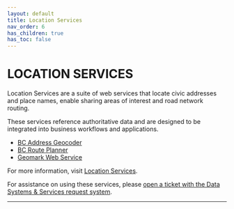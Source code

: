 ```yaml
---
layout: default
title: Location Services
nav_order: 6
has_children: true
has_toc: false
---
```


# LOCATION SERVICES

Location Services are a suite of web services that locate civic addresses and place names, enable sharing areas of interest and road network routing.

These services reference authoritative data and are designed to be integrated into business workflows and applications.
+ [BC Address Geocoder](https://bcgov.github.io/data-publication/pages/dps_loc_address_geocoder.html)
+ [BC Route Planner](https://www2.gov.bc.ca/gov/content?id=9D99E684CCD042CD88FADC51E079B4B5)
+ [Geomark Web Service](https://www2.gov.bc.ca/gov/content?id=F6BAF45131954020BCFD2EBCC456F084)


For more information, visit [Location Services](https://www2.gov.bc.ca/gov/content?id=45603554C95E4E5E8C78C16FAF07A1FD).

For assistance on using these services, please [open a ticket with the Data Systems & Services request system](https://dpdd.atlassian.net/servicedesk/customer/portal/1/group/7).

-------------------------------------------------------
